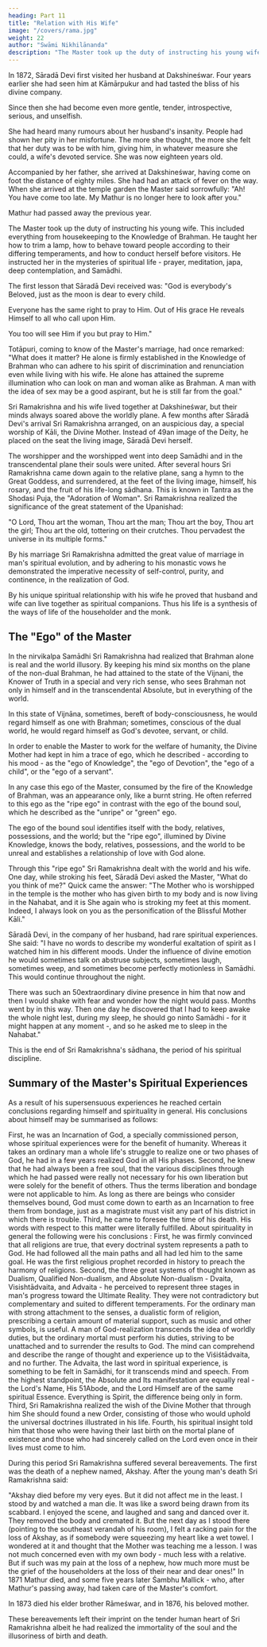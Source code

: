 ```yaml
---
heading: Part 11
title: "Relation with His Wife"
image: "/covers/rama.jpg"
weight: 22
author: "Swāmi Nikhilānanda"
description: "The Master took up the duty of instructing his young wife"
---
```




In 1872, Sāradā Devi first visited her husband at Dakshineśwar. Four years earlier she had seen him at Kāmārpukur and had tasted the bliss of his divine company.

Since then she had become even more gentle, tender, introspective, serious, and unselfish. 

She had heard many rumours about her husband's insanity. People had shown her pity in her misfortune. The more she thought, the more she felt that her duty was to be with him, giving him, in whatever measure she could, a wife's devoted service. She was now eighteen years old. 

Accompanied by her father, she arrived at Dakshineśwar, having come on foot the distance of eighty miles. She had had an attack of fever on the way. When she arrived at the temple garden the Master said sorrowfully: "Ah! You have
come too late. My Mathur is no longer here to look after you." 

Mathur had passed away the previous year.

The Master took up the duty of instructing his young wife. This included everything from housekeeping to the Knowledge of Brahman. He taught her how to trim a lamp, how to behave toward people according to their differing temperaments, and how to conduct herself before visitors. He instructed her in the mysteries of spiritual life - prayer, meditation, japa, deep contemplation, and Samādhi. 

The first lesson that Sāradā Devi received was: "God is everybody's Beloved, just as the moon is dear to every child.

Everyone has the same right to pray to Him. Out of His grace He reveals Himself to all who call upon Him. 

You too will see Him if you but pray to Him."

Totāpuri, coming to know of the Master's marriage, had once remarked: "What does it matter? He alone is firmly established in the Knowledge of Brahman who can adhere to his spirit of discrimination and renunciation even while living with his wife. He alone has attained the supreme illumination who can look on man and woman alike as Brahman. A man with the idea of sex may be a good aspirant, but he is still far from the goal." 

Sri Ramakrishna and his wife lived together at Dakshineśwar, but their minds always soared above the worldly plane. A few months after Sāradā Devi's arrival Sri Ramakrishna arranged, on an auspicious day, a special worship of Kāli, the Divine Mother. Instead of 49an image of the Deity, he placed on the seat the living image, Sāradā Devi herself. 

The worshipper and the worshipped went into deep Samādhi and in the transcendental plane their souls were united. After several hours Sri Ramakrishna came down again to the relative plane, sang a hymn to the Great Goddess, and surrendered, at the feet of the living image, himself, his rosary, and the fruit of his life-long sādhana. This is known in Tantra as the Shodasi Puja, the "Adoration of Woman". Sri Ramakrishna realized the significance of the great statement of the Upanishad: 

"O Lord, Thou art the woman, Thou art the man; Thou art the boy, Thou art the girl; Thou art the old, tottering on their crutches. Thou pervadest the universe in its multiple forms."


By his marriage Sri Ramakrishna admitted the great value of marriage in man's spiritual evolution, and by adhering to his monastic vows he demonstrated the imperative
necessity of self-control, purity, and continence, in the realization of God. 

By his unique spiritual relationship with his wife he proved that husband and wife can live together as spiritual companions. Thus his life is a synthesis of the ways of life of the householder and the monk.

## The "Ego" of the Master

In the nirvikalpa Samādhi Sri Ramakrishna had realized that Brahman alone is real and the world illusory. By keeping his mind six months on the plane of the non-dual Brahman, he had attained to the state of the Vijnani, the Knower of Truth in a special and very rich sense, who sees Brahman not only in himself and in the transcendental Absolute, but in everything of the world. 

In this state of Vijnāna, sometimes, bereft of body-consciousness, he would regard himself as one with Brahman; sometimes, conscious of the dual world, he would regard himself as God's devotee, servant, or child.

In order to enable the Master to work for the welfare of humanity, the Divine Mother had kept in him a trace of ego, which he described - according to his mood - as the "ego of Knowledge", the "ego of Devotion", the "ego of a child", or the "ego of a servant". 

In any case this ego of the Master, consumed by the fire of the Knowledge of Brahman, was an appearance only, like a burnt string. He often referred to this ego as the "ripe ego" in contrast with the ego of the bound soul, which he described as the "unripe" or "green" ego.

The ego of the bound soul identifies itself with the body, relatives, possessions, and the world; but the "ripe ego", illumined by Divine Knowledge, knows the body, relatives, possessions, and the world to be unreal and establishes a relationship of love with God alone.

Through this "ripe ego" Sri Ramakrishna dealt with the world and his wife. One day, while stroking his feet, Sāradā Devi asked the Master, "What do you think of me?" Quick came the answer: "The Mother who is worshipped in the temple is the mother who has given birth to my body and is now living in the Nahabat, and it is She again who is
stroking my feet at this moment. Indeed, I always look on you as the personification of
the Blissful Mother Kāli."

Sāradā Devi, in the company of her husband, had rare spiritual experiences. She said: "I have no words to describe my wonderful exaltation of spirit as I watched him in his different moods. Under the influence of divine emotion he would sometimes talk on abstruse subjects, sometimes laugh, sometimes weep, and sometimes become perfectly motionless in Samādhi. This would continue throughout the night. 

There was such an 50extraordinary divine presence in him that now and then I would shake with fear and wonder how the night would pass. Months went by in this way. Then one day he discovered that I had to keep awake the whole night lest, during my sleep, he should go ninto Samādhi - for it might happen at any moment -, and so he asked me to sleep in the
Nahabat."

This is the end of Sri Ramakrishna's sādhana, the period of his spiritual discipline. 

## Summary of the Master's Spiritual Experiences



As a result of his supersensuous experiences he reached certain conclusions
regarding himself and spirituality in general. His conclusions about himself may be
summarised as follows:


First, he was an Incarnation of God, a specially commissioned person, whose spiritual
experiences were for the benefit of humanity. Whereas it takes an ordinary man a whole
life's struggle to realize one or two phases of God, he had in a few years realized God in
all His phases.
Second, he knew that he had always been a free soul, that the various disciplines
through which he had passed were really not necessary for his own liberation but were
solely for the benefit of others. Thus the terms liberation and bondage were not
applicable to him. As long as there are beings who consider themselves bound, God
must come down to earth as an Incarnation to free them from bondage, just as a
magistrate must visit any part of his district in which there is trouble.
Third, he came to foresee the time of his death. His words with respect to this matter
were literally fulfilled.
About spirituality in general the following were his conclusions :
First, he was firmly convinced that all religions are true, that every doctrinal system
represents a path to God. He had followed all the main paths and all had led him to the
same goal. He was the first religious prophet recorded in history to preach the harmony
of religions.
Second, the three great systems of thought known as Dualism, Qualified Non-dualism,
and Absolute Non-dualism - Dvaita, Visishtādvaita, and Advaita - he perceived to
represent three stages in man's progress toward the Ultimate Reality. They were not
contradictory but complementary and suited to different temperaments. For the ordinary
man with strong attachment to the senses, a dualistic form of religion, prescribing a
certain amount of material support, such as music and other symbols, is useful. A man
of God-realization transcends the idea of worldly duties, but the ordinary mortal must
perform his duties, striving to be unattached and to surrender the results to God. The
mind can comprehend and describe the range of thought and experience up to the
Viśiśtādvaita, and no further. The Advaita, the last word in spiritual experience, is
something to be felt in Samādhi, for it transcends mind and speech. From the highest
standpoint, the Absolute and Its manifestation are equally real - the Lord's Name, His
51Abode, and the Lord Himself are of the same spiritual Essence. Everything is Spirit, the
difference being only in form.
Third, Sri Ramakrishna realized the wish of the Divine Mother that through him She
should found a new Order, consisting of those who would uphold the universal doctrines
illustrated in his life.
Fourth, his spiritual insight told him that those who were having their last birth on the
mortal plane of existence and those who had sincerely called on the Lord even once in
their lives must come to him.

During this period Sri Ramakrishna suffered several bereavements. The first was the
death of a nephew named, Akshay. After the young man's death Sri Ramakrishna said:

"Akshay died before my very eyes. But it did not affect me in the least. I stood by and watched a man die. It was like a sword being drawn from its scabbard. I enjoyed the scene, and laughed and sang and danced over it. They removed the body and cremated it. But the next day as I stood there (pointing to the southeast verandah of his room), I
felt a racking pain for the loss of Akshay, as if somebody were squeezing my heart like a
wet towel. I wondered at it and thought that the Mother was teaching me a lesson. I was
not much concerned even with my own body - much less with a relative. But if such was
my pain at the loss of a nephew, how much more must be the grief of the householders
at the loss of their near and dear ones!" In 1871 Mathur died, and some five years later
Śambhu Mallick - who, after Mathur's passing away, had taken care of the Master's
comfort. 

In 1873 died his elder brother Rāmeśwar, and in 1876, his beloved mother.

These bereavements left their imprint on the tender human heart of Sri Ramakrishna albeit he had realized the immortality of the soul and the illusoriness of birth and death.


